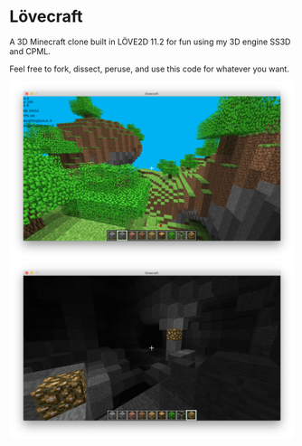 # Lövecraft

A 3D Minecraft clone built in LÖVE2D 11.2 for fun using my 3D engine SS3D and CPML.

Feel free to fork, dissect, peruse, and use this code for whatever you want.

![pic1](cover.png)
![pic2](cover2.png)
